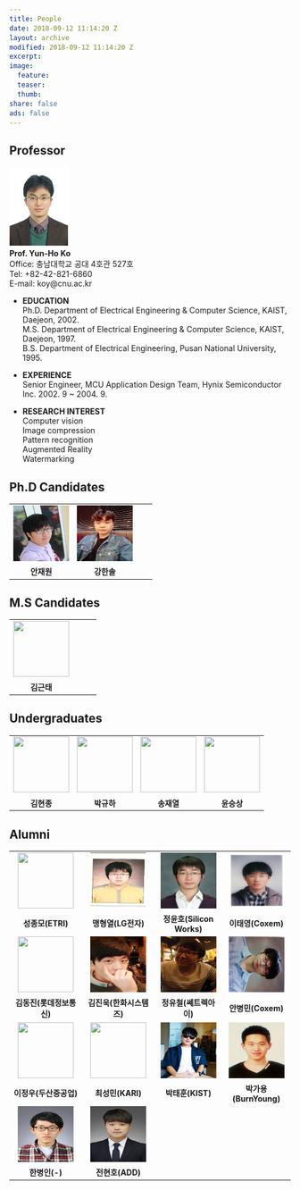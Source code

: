 ```yaml
---
title: People
date: 2018-09-12 11:14:20 Z
layout: archive
modified: 2018-09-12 11:14:20 Z
excerpt: 
image:
  feature: 
  teaser:
  thumb:
share: false
ads: false
---
```


## Professor
<!-- <table class="tbTy11" bordercolor="#FFFFFF" cellspacing="0" cellpadding="0" border="0">
    <tbody>
        <tr>
            <td height="150" rowspan="4" width="100"><img alt="고윤호 교수님 사진입니다." src="../images/professor.png" /></td>
            <td rowspan="4">
            <div align="center"><strong>Prof. Yun-Ho Ko</strong> </div>
            </td>
        </tr>
    </tbody>
</table> -->
<img alt="고윤호 교수님 사진입니다." src="../images/professor.png"/>
<br>
<strong>Prof. Yun-Ho Ko</strong><br>
Office: 충남대학교 공대 4호관 527호<br>
Tel: +82-42-821-6860<br>
E-mail: koy@cnu.ac.kr

* **EDUCATION**  
  Ph.D. Department of Electrical Engineering & Computer Science, KAIST, Daejeon, 2002.  
  M.S. Department of Electrical Engineering & Computer Science, KAIST, Daejeon, 1997.  
  B.S. Department of Electrical Engineering, Pusan National University, 1995.

* **EXPERIENCE**  
  Senior Engineer, MCU Application Design Team, Hynix Semiconductor Inc. 2002. 9 ~ 2004. 9.

* **RESEARCH INTEREST**  
  Computer vision  
  Image compression  
  Pattern recognition  
  Augmented Reality  
  Watermarking  




<!-- |     |     |     |
|-----|-----|-----|
|<center><img src="../images/professor.png" width="100" height="100"></center> | <center>**Name**</center> | <center>**Ko, Yun-Ho**</center> | -->

## Ph.D Candidates

|     |     |     |     |
|-----|-----|-----|-----|
|<center><img src="../images/안재원.jpg" width="100" height="100"></center> | <center><img src="../images/강한솔.JPG" width="100" height="100"></center> | | |
|<center><strong>안재원</strong></center> | <center><strong>강한솔</strong> </center> |  |     |


## M.S Candidates

|     |     |     |     |
|-----|-----|-----|-----|
|<center><img src="../images/bio-photo.jpg" width="100" height="100"></center> | |  | |
|<center><strong>김근태</strong></center> |  |  | |

## Undergraduates

|     |     |     |     |
|-----|-----|-----|-----|
|<center><img src="../images/bio-photo.jpg" width="100" height="100"></center> | <center><img src="../images/bio-photo.jpg" width="100" height="100"></center> | <center><img src="../images/bio-photo.jpg" width="100" height="100"></center> | <center><img src="../images/bio-photo.jpg" width="100" height="100"></center> |
|<center><strong>김현종</strong></center> | <center><strong>박규하</strong></center> | <center><strong>송재열</strong></center> |  <center><strong>윤승상</strong></center>  |

## Alumni

|     |     |     |     |
|-----|-----|-----|-----|
|<center><img src="../images/bio-photo.jpg" width="100" height="100"></center> | <center><img src="../images/맹형열.jpg" width="100" height="100"></center> | <center><img src="../images/정윤호.jpg" width="100" height="100"></center> | <center><img src="../images/이태영.jpg" width="100" height="100"></center>|
|<center><strong>성종모(ETRI)</strong></center> | <center><strong>맹형열(LG전자)</strong></center> | <center><strong>정윤호(Silicon Works)</strong></center> | <center><strong>이태영(Coxem)</strong></center>|
|<center><img src="../images/bio-photo.jpg" width="100" height="100"></center> | <center><img src="../images/김진욱.jpg" width="100" height="100"></center> | <center><img src="../images/정유철.jpg" width="100" height="100"></center> | <center><img src="../images/안병민.JPG" width="100" height="100"></center>|
|<center><strong>김동진(롯데정보통신)</strong></center> | <center><strong>김진욱(한화시스템즈)</strong></center> | <center><strong>정유철(쎄트렉아이)</strong></center> | <center><strong>안병민(Coxem)</strong></center>|
|<center><img src="../images/bio-photo.jpg" width="100" height="100"></center> | <center><img src="../images/bio-photo.jpg" width="100" height="100"></center> | <center><img src="../images/박태훈.png" width="100" height="100"></center> | <center><img src="../images/박가용.png" width="100" height="100"></center>|
|<center><strong>이정우(두산중공업)</strong></center> | <center><strong>최성민(KARI)</strong></center> | <center><strong>박태훈(KIST)</strong></center> | <center><strong>박가용(BurnYoung)</strong></center>|
|<center><img src="../images/한병인.jpg" width="100" height="100"></center> | <center><img src="../images/전현호.jpg" width="100" height="100"></center> |  | |
<center><strong>한병인(-)</strong></center> | <center><strong>전현호(ADD)</strong></center> |  | |